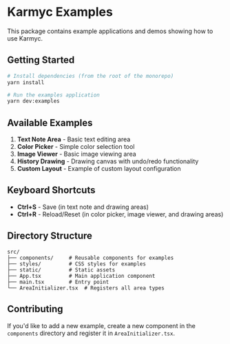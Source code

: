 # Karmyc Examples

This package contains example applications and demos showing how to use Karmyc.

## Getting Started

```bash
# Install dependencies (from the root of the monorepo)
yarn install

# Run the examples application
yarn dev:examples
```

## Available Examples

1. **Text Note Area** - Basic text editing area
2. **Color Picker** - Simple color selection tool
3. **Image Viewer** - Basic image viewing area
4. **History Drawing** - Drawing canvas with undo/redo functionality
5. **Custom Layout** - Example of custom layout configuration

## Keyboard Shortcuts

- **Ctrl+S** - Save (in text note and drawing areas)
- **Ctrl+R** - Reload/Reset (in color picker, image viewer, and drawing areas)

## Directory Structure

```
src/
├── components/     # Reusable components for examples
├── styles/         # CSS styles for examples
├── static/         # Static assets
├── App.tsx         # Main application component
├── main.tsx        # Entry point
└── AreaInitializer.tsx  # Registers all area types
```

## Contributing

If you'd like to add a new example, create a new component in the `components` directory and register it in `AreaInitializer.tsx`. 
